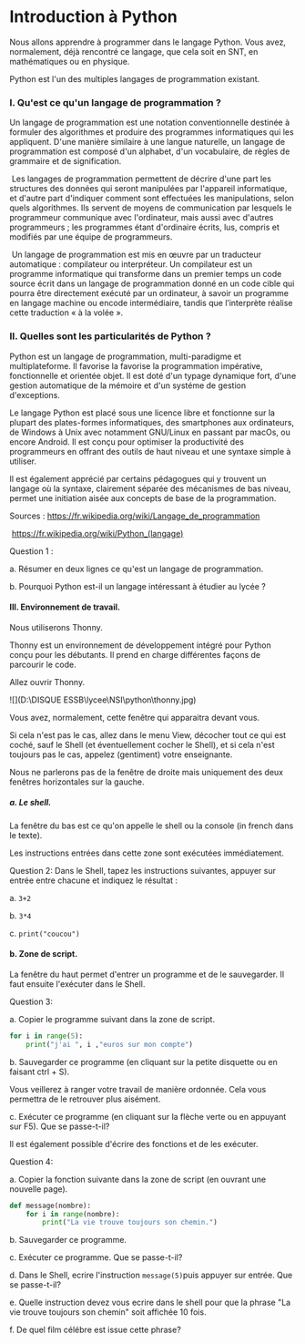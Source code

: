 # Introduction à Python

Nous allons apprendre à programmer dans le langage Python. Vous avez, normalement, déjà rencontré ce langage, que cela soit en SNT, en mathématiques ou en physique. 

Python est l'un des multiples langages de programmation existant. 



### I. Qu'est ce qu'un langage de programmation ? 

Un langage de programmation est une notation conventionnelle destinée à formuler des algorithmes et produire des programmes informatiques qui les appliquent. D'une manière similaire à une langue naturelle, un langage de programmation est composé d'un alphabet, d'un vocabulaire, de règles de grammaire et de signification. 

​	Les langages de programmation permettent de décrire d'une part les structures des données qui seront manipulées par l'appareil informatique, et d'autre part d'indiquer comment sont effectuées les manipulations, selon quels algorithmes. Ils servent de moyens de communication par lesquels le programmeur communique avec l'ordinateur, mais aussi avec d'autres programmeurs ; les programmes étant d'ordinaire écrits, lus, compris et modifiés par une équipe de programmeurs.  

​	Un langage de programmation est mis en œuvre par un traducteur automatique : compilateur ou interpréteur.  Un compilateur est un programme informatique qui transforme dans un premier temps un code source écrit dans un langage de programmation donné en un code cible qui pourra être directement exécuté par un ordinateur, à savoir un programme en langage machine ou encode intermédiaire, tandis que l’interprète réalise cette traduction « à la volée ».

### II. Quelles sont les particularités de Python ? 

Python est un langage de programmation, multi-paradigme et multiplateforme. Il favorise la favorise la programmation impérative, fonctionnelle et orientée objet. Il est doté d'un typage dynamique fort, d'une gestion automatique de la mémoire et d'un systéme de gestion d'exceptions. 

Le langage Python est placé sous une licence libre et fonctionne sur la plupart des plates-formes informatiques, des smartphones aux ordinateurs, de Windows à Unix avec notamment GNU/Linux en passant par macOs, ou encore Android. Il est conçu pour optimiser la productivité des programmeurs en offrant des outils de haut niveau et une syntaxe simple à utiliser. 

Il est également apprécié par certains pédagogues qui y trouvent un langage où la syntaxe, clairement séparée des mécanismes de bas niveau, permet une initiation aisée aux concepts de base de la programmation. 



Sources : https://fr.wikipedia.org/wiki/Langage_de_programmation

​	   https://fr.wikipedia.org/wiki/Python_(langage)



Question 1 :

a. Résumer en deux lignes ce qu'est un langage de programmation. 





b. Pourquoi Python est-il un langage intéressant à étudier au lycée ?











#### III. Environnement de travail. 



Nous utiliserons Thonny.  

Thonny est un environnement de développement intégré pour Python conçu pour les débutants. Il prend en charge différentes façons de parcourir le code. 



Allez ouvrir Thonny. 

![](D:\DISQUE ESSB\lycee\NSI\python\thonny.jpg)

Vous avez, normalement, cette fenêtre qui apparaitra devant vous. 

Si cela n'est pas le cas, allez dans le menu View, décocher tout ce qui est coché, sauf le Shell (et éventuellement cocher le Shell), et si cela n'est toujours pas le cas, appelez (gentiment) votre enseignante. 

Nous ne parlerons pas de la fenêtre de droite mais uniquement des deux fenêtres horizontales sur la gauche. 

##### a. Le shell. 

La fenêtre du bas est ce qu'on appelle le shell ou la console (in french dans le texte). 

Les instructions entrées dans cette zone sont exécutées immédiatement. 

Question 2: Dans le Shell, tapez les instructions suivantes, appuyer sur entrée entre chacune 	et indiquez le résultat :

a. `3+2`

b. `3*4`

c. `print("coucou")`



#### b. Zone de script. 

La fenêtre du haut permet d'entrer un programme et de le sauvegarder. Il faut ensuite l'exécuter dans le Shell. 

Question 3: 

a. Copier le programme suivant dans la zone de script. 

```python
for i in range(5):
    print("j'ai ", i ,"euros sur mon compte")
```

b. Sauvegarder ce programme (en cliquant sur la petite disquette ou en faisant ctrl + S). 

Vous veillerez à ranger votre travail de manière ordonnée. Cela vous permettra de le retrouver plus aisément. 

c. Exécuter ce programme (en cliquant sur la flèche verte ou en appuyant sur F5). Que se passe-t-il? 

Il est également possible d'écrire des fonctions et de les exécuter. 

Question 4: 

a. Copier la fonction suivante dans la zone de script (en ouvrant une nouvelle page). 

```python
def message(nombre):
    for i in range(nombre):
        print("La vie trouve toujours son chemin.")
```

b. Sauvegarder ce programme. 

c. Exécuter ce programme. Que se passe-t-il? 

d. Dans le Shell, ecrire l'instruction `message(5)`puis appuyer sur entrée. Que se passe-t-il? 

e. Quelle instruction devez vous ecrire dans le shell pour que la phrase "La vie trouve toujours son chemin" soit affichée 10 fois. 

f. De quel film célébre est issue cette phrase? 

